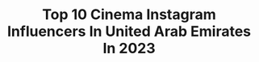 ---
title: Top 10 Cinema Instagram Influencers In United Arab Emirates In 2023
description: >-
  Find top cinema Instagram influencers in United Arab Emirates in 2023. Most popular hashtags: #dubai #photography #cinematography #portrait.
platform: Instagram
hits: 43
text_top: Analyze the most popular Instagram accounts on inBeat.
text_bottom: Our search engine aggregates 43 Instagram influencers like this in United Arab Emirates for you to collaborate.
profiles:
  - username: "vanessavincentxx"
    fullname: >-
      Vanessa Judith Vincent
    bio: >-
      🎬 Filmmaker 🎥 @ravenscarfilm 🛑 RED Digital Cinema 💄 Make-up addict 🎮 Gamer Production Manager and Editor at @ravenscarfilm 🎥
    location: "United Arab Emirates"
    followers: 11681
    engagement: 1433
    commentsToLikes: 0.014112
    id: ck0vv87i3nz600i19wxj0js3i
    verified: false
    hashtags: "#femalefilmmaker, #cameragear, #camera, #cinematographer"
  - username: "zaki.oukazi"
    fullname: >-
      Zakarya Oukazi Visuals
    bio: >-
      #Cinematographer #Filmmaker ... 🎬🎥 DZ🇩🇿 based in DXB🇦🇪
    location: "United Arab Emirates"
    followers: 10730
    engagement: 710
    commentsToLikes: 0.040307
    id: ck6tm5j3q77vg0j71aohse8xu
    verified: false
    hashtags: "#photoshop, #bts, #dxb, #photographer"
  - username: "aishwaryaa_nayak_photography"
    fullname: >-
      Aishwaryaa Nayak
    bio: >-
      📸 Photographer, Cinematographer & क्रीएटिव डिरेक्टर 📽 @profoto India Mentor @canonindia_official Eos Influencer 📍: Bombay 📧 : teamaishwarya@gmail.com
    location: "United Arab Emirates"
    followers: 132085
    engagement: 256
    commentsToLikes: 0.030344
    id: ck0u1pmvvxnvd0i19hkq3ivuw
    verified: false
    hashtags: "#capturedoncanon, #ootnwithmeg, #photography, #photooftheday"
  - username: "alhadithystudio"
    fullname: >-
      ابراهيم الحديثيAlhadithy
    bio: >-
      Senior Photographer Dubai Sound Tv Cinema Productions Studio (DST) DM for bookings & Enquiry
    location: "United Arab Emirates"
    followers: 57561
    engagement: 45
    commentsToLikes: 0.046154
    id: ck0vy8vkz2soj0i19sw7upcap
    verified: false
    hashtags: "#lip, #jewelry, #dubaibeautyblogger, #makeupartist"
  - username: "rwltn_"
    fullname: >-
      Ryan Walton
    bio: >-
      🇬🇧 Cinematographer based in Dubai
    location: "United Arab Emirates"
    followers: 6572
    engagement: 393
    commentsToLikes: 0.070059
    id: ck55mcujb3ojf0i11vgm3vi29
    verified: false
    hashtags: "#cinematic, #camerasetup, #chefsofinstagram, #foodphotography"
  - username: "phloem_weddingz"
    fullname: >-
      Phloem Weddings
    bio: >-
      Premium Wedding Photography & Cinematography Based in India & Dubai +91 9986462946
    location: "United Arab Emirates"
    followers: 36972
    engagement: 265
    commentsToLikes: 0.004373
    id: ck600ctmrdd0q0i14ptdlo4gz
    verified: false
    hashtags: ""
  - username: "jaywud"
    fullname: >-
      Jay Wud
    bio: >-
      ‘Dark Cinema’ is out everywhere!
    location: "United Arab Emirates"
    followers: 31552
    engagement: 216
    commentsToLikes: 0.283630
    id: ck8sw1kh8dh520j78k1salg1z
    verified: true
    hashtags: "#musicproducer, #makenoise, #guitarist, #darkcinema"
  - username: "lumiereweddingcompany"
    fullname: >-
      lumière wedding company
    bio: >-
      Cinematic Wedding Films & Photography India | Dubai | Travelling Worldwide @lumieremiddleeast
    location: "United Arab Emirates"
    followers: 181914
    engagement: 228
    commentsToLikes: 0.001737
    id: ck15ursx0oabl0i19xi7croos
    verified: false
    hashtags: "#lumierewedding, #photography, #weddingphotography, #destinationwedding"
  - username: "tomlebaric"
    fullname: >-
      DOP. Steadicam . Arri Trinity
    bio: >-
      Cinematographer / Steadicam op / Steadicam Segway / Arri Trinity operator/owner / Drone operator / Documentary film maker / Diver Cell: +971561056620
    location: "United Arab Emirates"
    followers: 13569
    engagement: 354
    commentsToLikes: 0.013023
    id: ck5c6i52b5hhm0i11b3nn0w27
    verified: false
    hashtags: "#exovest, #flowcinexarm, #filmsetdubai, #steadicamoperatordubai"
  - username: "awaisjavedphotography"
    fullname: >-
      Awais Javed Photography
    bio: >-
      Islamabad, Dubai, Paris Premium wedding photography, cinematic films and events. Info@awaisjaved.com
    location: "United Arab Emirates"
    followers: 140630
    engagement: 27
    commentsToLikes: 0.003418
    id: ck13ci3pj0gk90i195oqjeb62
    verified: false
    hashtags: ""
---